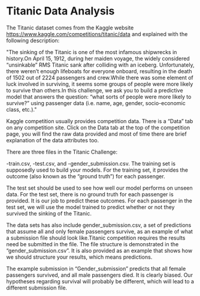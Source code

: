 #  Titanic Data Analysis 

The Titanic dataset comes from the Kaggle website https://www.kaggle.com/competitions/titanic/data and explained with the following description:

"The sinking of the Titanic is one of the most infamous shipwrecks in history.On April 15, 1912, during her maiden voyage, the widely considered “unsinkable” RMS Titanic sank after colliding with an iceberg. Unfortunately, there weren’t enough lifeboats for everyone onboard, resulting in the death of 1502 out of 2224 passengers and crew.While there was some element of luck involved in surviving, it seems some groups of people were more likely to survive than others.In this challenge, we ask you to build a predictive model that answers the question: “what sorts of people were more likely to survive?” using passenger data (i.e. name, age, gender, socio-economic class, etc.)."


Kaggle competition usually provides competition data. There is a “Data” tab on any competition site. Click on the Data tab at the top of the competition page, you will find the raw data provided and most of time there are brief explanation of the data attributes too.

There are three files in the Titanic Challenge:

-train.csv,
-test.csv, and
-gender_submission.csv.
The training set is supposedly used to build your models. For the training set, it provides the outcome (also known as the “ground truth”) for each passenger. 

The test set should be used to see how well our model performs on unseen data. For the test set, there is no ground truth for each passenger is provided. It is our job to predict these outcomes. For each passenger in the test set, we will use the model trained to predict whether or not they survived the sinking of the Titanic.

The data sets has also include gender_submission.csv, a set of predictions that assume all and only female passengers survive, as an example of what a submission file should look like.Titanic competition requires the results need be submitted in the file. The file structure is demonstrated in the “gender_submission.csv”. It is also provided as an example that shows how we should structure your results, which means predictions.

The example submission in “Gender_submission” predicts that all female passengers survived, and all male passengers died. It is clearly biased. Our hypotheses regarding survival will probably be different, which will lead to a different submission file.
